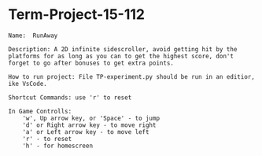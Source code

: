 # Term-Project-15-112

    Name:  RunAway
    
    Description: A 2D infinite sidescroller, avoid getting hit by the platforms for as long as you can to get the highest score, don't forget to go after bonuses to get extra points. 

    How to run project: File TP-experiment.py should be run in an editior, ike VsCode.
    
    Shortcut Commands: use 'r' to reset
    
    In Game Controlls:
        'w', Up arrow key, or 'Space' - to jump
        'd' or Right arrow key - to move right
        'a' or Left arrow key - to move left
        'r' - to reset
        'h' - for homescreen

